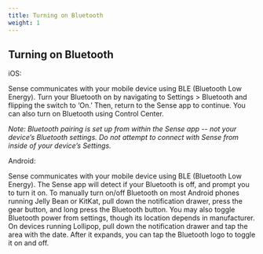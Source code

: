 ```yaml
---
title: Turning on Bluetooth
weight: 1
---
```


## Turning on Bluetooth

iOS: 

Sense communicates with your mobile device using BLE (Bluetooth Low Energy). Turn your Bluetooth on by navigating to Settings > Bluetooth and flipping the switch to ‘On.’ Then, return to the Sense app to continue. You can also turn on Bluetooth using Control Center.


*Note: Bluetooth pairing is set up from within the Sense app -- not your device’s Bluetooth settings. Do not attempt to connect with Sense from inside of your device’s Settings.*


Android:

Sense communicates with your mobile device using BLE (Bluetooth Low Energy). The Sense app will detect if your Bluetooth is off, and prompt you to turn it on. To manually turn on/off Bluetooth on most Android phones running Jelly Bean or KitKat, pull down the notification drawer, press the gear button, and long press the Bluetooth button. You may also toggle Bluetooth power from settings, though its location depends in manufacturer. On devices running Lollipop, pull down the notification drawer and tap the area with the date. After it expands, you can tap the Bluetooth logo to toggle it on and off.